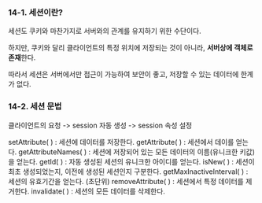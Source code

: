 ### 14-1. 세션이란?
세션도 쿠키와 마찬가지로 서버와의 관계를 유지하기 위한 수단이다.

하지만, 쿠키와 달리 클라이언트의 특정 위치에 저장되는 것이 아니라, **서버상에 객체로 존재**한다.

따라서 세션은 서버에서만 접근이 가능하여 보안이 좋고, 저장할 수 있는 데이터에 한계가 없다.

### 14-2. 세션 문법

클라이언트의 요청 -> session 자동 생성 -> session 속성 설정

setAttribute( ) : 세션에 데이터를 저장한다.
getAttribute( ) : 세션에서 데이를 얻는다.
getAttributeNames( ) : 세션에 저장되어 있는 모든 데이터의 이름(유니크한 키값)을 얻는다.
getId( ) : 자동 생성된 세션의 유니크한 아이디를 얻는다.
isNew( ) : 세션이 최초 생성되었는지, 이전에 생성된 세션인지 구분한다.
getMaxInactiveInterval( ) : 세션의 유효기간을 얻는다. (초단위)
removeAttribute( ) : 세션에서 특정 데이터를 제거한다.
invalidate( ) : 세션의 모든 데이터를 삭제한다.
 
<!--stackedit_data:
eyJoaXN0b3J5IjpbLTEwODQwMTgzMiwtODEwNTE0NDM3LDMxNz
c2Mjc4MCw3MzA5OTgxMTZdfQ==
-->